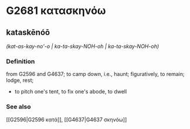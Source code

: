 # G2681 κατασκηνόω

## kataskēnóō

_(kat-as-kay-no'-o | ka-ta-skay-NOH-oh | ka-ta-skay-NOH-oh)_

### Definition

from G2596 and G4637; to camp down, i.e., haunt; figuratively, to remain; lodge, rest; 

- to pitch one's tent, to fix one's abode, to dwell

### See also

[[G2596|G2596 κατά]], [[G4637|G4637 σκηνόω]]
